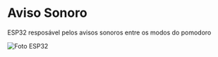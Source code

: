 # Aviso Sonoro

ESP32 resposável pelos avisos sonoros entre os modos do pomodoro

![Foto ESP32](https://cdn.discordapp.com/attachments/1278505631413829737/1281063049687470110/IMG_2791.jpeg?ex=66da5a70&is=66d908f0&hm=e7913d2fbc80cd14b8926d25c2fda664aeb0906735454c9de1add4579b476438&)
